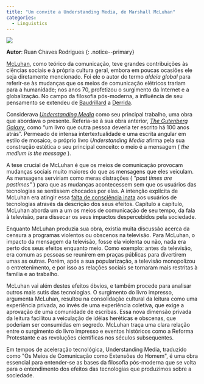 ```yaml
---
title: "Um convite a Understanding Media, de Marshall McLuhan"
categories:
  - Linguistics
---
```


![](https://raw.githubusercontent.com/ruanchaves/ruanchaves.github.io/master/assets/images/mcluhan.jpg)

**Autor**: Ruan Chaves Rodrigues
{: .notice--primary}

[McLuhan](https://pt.wikipedia.org/wiki/Marshall_McLuhan), como teórico da comunicação, teve grandes contribuições às ciências sociais e à própria cultura geral, embora em poucas ocasiões ele seja diretamente 
mencionado. Foi ele o autor do termo *aldeia global* para referir-se às mudanças que os meios de comunicação elétricos trariam para a humanidade; nos anos 70, 
profetizou o surgimento da Internet e a globalização. No campo da filosofia pós-moderna, a influência de seu pensamento se extendeu de [Baudrillard](https://en.wikipedia.org/wiki/Hyperreality#Origins_and_usage) a [Derrida](https://en.wikipedia.org/wiki/Jacques_Derrida#Marshall_McLuhan).

Considerava *[Understanding Media](https://en.wikipedia.org/wiki/Understanding_Media)* como seu principal trabalho, uma obra que abordava o presente. Referia-se à sua obra anterior, *[The Gutenberg Galaxy](https://en.wikipedia.org/wiki/The_Gutenberg_Galaxy)*, 
como “um livro que outra pessoa deveria ter escrito há 100 anos atrás”. Permeado de intensa intertextualidade e uma escrita angular em estilo de mosaico, 
o próprio livro *Understanding Media* afirma pela sua construção estética o seu principal conceito: o meio é a mensagem ( *the medium is the message* ).

A tese crucial de McLuhan é que os meios de comunicação provocam mudanças sociais muito maiores do que as mensagens que eles veiculam. As mensagens serviriam como 
meras distrações ( *"past times are pastimes"* ) para que as mudanças acontecessem sem que os usuários das tecnologias se sentissem chocados por elas. A intenção 
explícita de McLuhan era atingir essa [falta de consciência inata](https://voegelinview.com/on-the-narcosis-of-narcissus/) aos usuários de tecnologias através da descrição dos seus efeitos. Capítulo a capítulo, 
McLuhan aborda um a um os meios de comunicação de seu tempo, da fala à televisão, para dissecar os seus impactos despercebidos pela sociedade.

Enquanto McLuhan produzia sua obra, existia muita discussão acerca da censura a programas violentos ou obscenos na televisão. Para McLuhan, o impacto da mensagem da
televisão, fosse ela violenta ou não, nada era perto dos seus efeitos enquanto meio. Como exemplo: antes da televisão, era comum as pessoas se reunirem em praças 
públicas para divertirem umas as outras. Porém, após a sua popularização, a televisão monopolizou o entretenimento, e por isso as relações sociais se tornaram mais 
restritas à família e ao trabalho. 

McLuhan vai além destes efeitos óbvios, e também procede para analisar outros mais sutis das tecnologias. O surgimento do livro impresso, argumenta McLuhan, resultou 
na consolidação cultural da leitura como uma experiência privada, ao invés de uma experiência coletiva, que exige a aprovação de uma comunidade de escribas. Essa 
nova dimensão privada da leitura facilitou a veiculação de idéias heréticas e obscenas, que poderiam ser consumidas em segredo. McLuhan traça uma clara relação 
entre o surgimento do livro impresso e eventos históricos como a Reforma Protestante e as revoluções científicas nos séculos subsequentes.

Em tempos de aceleração tecnológica, Understanding Media, traduzido como "Os Meios de Comunicação como Extensões do Homem", é uma obra essencial para entender-se 
as bases da filosofia pós-moderna que se volta para o entendimento dos efeitos das tecnologias que produzimos sobre a sociedade.
